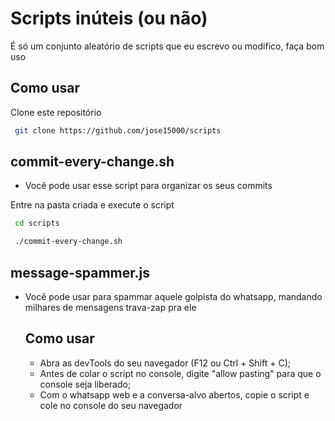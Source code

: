 
# Scripts inúteis (ou não)

É só um conjunto aleatório de scripts que eu escrevo ou modifico, faça bom uso

## Como usar

Clone este repositório

```bash
 git clone https://github.com/jose15000/scripts
```

## commit-every-change.sh


- Você pode usar esse script para organizar os seus commits


Entre na pasta criada e execute o script

```bash
 cd scripts

 ./commit-every-change.sh
```
## message-spammer.js

- Você pode usar para spammar aquele golpista do whatsapp, mandando milhares de mensagens trava-zap pra ele

  ## Como usar
  - Abra as devTools do seu navegador (F12 ou Ctrl + Shift + C);
  - Antes de colar o script no console, digite "allow pasting" para que o console seja liberado;
  - Com o whatsapp web e a conversa-alvo abertos, copie o script e cole no console do seu navegador

